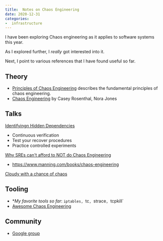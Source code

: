 ```yaml
---
title:  Notes on Chaos Engineering
date: 2020-12-31
categories:
-  infrastructure
---
```


I have been exploring Chaos engineering as it applies to software systems this year.

As I explored further, I *really* got interested into it. 

Next, I point to various references that I have found useful so far.

## Theory

- [Principles of Chaos Engineering](https://principlesofchaos.org/) describes the fundamental principles of chaos 
engineering.
- [Chaos Engineering](https://www.oreilly.com/library/view/chaos-engineering/9781492043850/) by Casey Rosenthal, Nora Jones

## Talks

[Identifyingn Hidden Dependencies](https://www.usenix.org/conference/srecon20americas/presentation/fong-jones)

- Continuous verification
- Test your recover procedures
- Practice controlled experiments

[Why SREs can't afford to NOT do Chaos Engineering](https://www.usenix.org/conference/srecon20americas/presentation/pawlikowski)

- https://www.manning.com/books/chaos-engineering


[Cloudy with a chance of chaos](https://www.usenix.org/conference/srecon20americas/presentation/yakomin)

## Tooling

- **My favorite tools so far*: `iptables, `tc`, `strace`, `tcpkill`
- [Awesome Chaos Engineering](https://github.com/dastergon/awesome-chaos-engineering)

## Community

- [Google group](https://groups.google.com/forum/#!forum/chaos-community)
